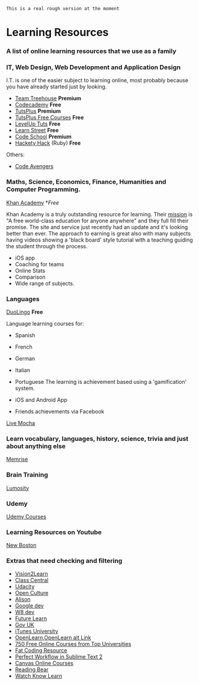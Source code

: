 `This is a real rough version at the moment`

# Learning Resources
### A list of online learning resources that we use as a family

### IT, Web Design, Web Development and Application Design

I.T. is one of the easier subject to learning online, most probably because you have already started just by looking.

- [Team Treehouse](http://sulc.me/1e25CDo) **Premium**
- [Codecademy](http://sulc.me/18JVl6q) **Free**
- [TutsPlus](http://sulc.me/1e269oL) **Premium**
- [TutsPlus Free Courses](http://freecourses.tutsplus.com/) **Free**
- [LevelUp Tuts](http://leveluptuts.com/) **Free** 
- [Learn Street](http://www.learnstreet.com/) **Free**
- [Code School](http://www.codeschool.com/) **Premium**
- [Hackety Hack](http://hackety.com/) (Ruby) **Free**

Others:
- [Code Avengers](http://www.codeavengers.com/)

### Maths, Science, Economics, Finance, Humanities and Computer Programming.

[Khan Academy](http://sulc.me/18JW9bz) **Free*

Khan Academy is a truly outstanding resource for learning. Their [mission](https://www.khanacademy.org/about) is "A free world-class education for anyone anywhere" and they full fill their promise. The site and service just recently had an update and it's looking better than ever. The approach to earning is great also with many subjects having videos showing a 'black board' style tutorial with a teaching guiding the student through the process.

- iOS app
- Coaching for teams
- Online Stats
- Comparison
- Wide range of subjects.

### Languages

[DuoLingo](http://www.duolingo.com) **Free**

Language learning courses for:
- Spanish
- French
- German
- Italian
- Portuguese
The learning is achievement based using a 'gamification' system. 

- iOS and Android App
- Friends achievements via Facebook

[Live Mocha](http://livemocha.com/)

### Learn vocabulary, languages, history, science, trivia and just about anything else

[Memrise](http://www.memrise.com/)

### Brain Training

[Lumosity](http://www.lumosity.com/)


### Udemy

[Udemy Courses](https://www.udemy.com/)


### Learning Resources on Youtube

[New Boston](http://www.youtube.com/user/thenewboston)

### Extras that need checking and filtering

- [Vision2Learn](http://vision2learn.net/)
- [Class Central](http://www.class-central.com/)
- [Udacity](https://www.udacity.com/)
- [Open Culture](http://www.openculture.com/free_certificate_courses)
- [Alison](http://alison.com/)
- [Google dev](https://developers.google.com/university/courses/)
- [W8 dev](http://www.zipapp.co.uk/)
- [Future Learn](https://www.futurelearn.com/courses)
- [Gov UK](https://www.gov.uk/government/publications/massive-open-online-courses-and-online-distance-learning-review)
- [iTunes University](http://www.apple.com/education/ipad/itunes-u/)
- [OpenLearn](http://www.open.edu/openlearn/),[OpenLearn alt Link](http://www.open.edu/openlearn/about-openlearn/try?gclid=COLUkeqd3bkCFe_LtAodZhsAcA)
- [750 Free Online Courses from Top Universities](http://www.openculture.com/freeonlinecourses)
- [Fat Coding Resource](http://www.webdesigndegreecenter.org/learn-to-code/)
- [Perfect Workflow in Sublime Text 2](https://tutsplus.com/course/improve-workflow-in-sublime-text-2/)
- [Canvas Online Courses](https://www.canvas.net/)
- [Reading Bear](http://www.readingbear.org/)
- [Watch Know Learn](http://www.watchknowlearn.org/)


